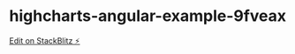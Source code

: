 # highcharts-angular-example-9fveax

[Edit on StackBlitz ⚡️](https://stackblitz.com/edit/highcharts-angular-example-9fveax)